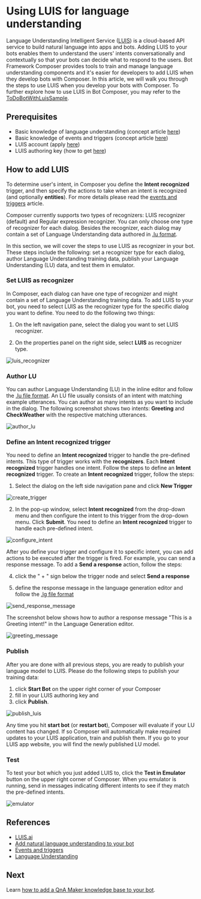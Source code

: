 # Using LUIS for language understanding 
Language Understanding Intelligent Service ([LUIS](https://www.luis.ai/home)) is a cloud-based API service to build natural language into apps and bots. Adding LUIS to your bots enables them to understand the users' intents conversationally and contextually so that your bots can decide what to respond to the users. Bot Framework Composer provides tools to train and manage language understanding components and it's easier for developers to add LUIS when they develop bots with Composer. In this article, we will walk you through the steps to use LUIS when you develop your bots with Composer. To further explore how to use LUIS in Bot Composer, you may refer to the [ToDoBotWithLuisSample](https://github.com/microsoft/BotFramework-Composer/tree/master/Composer/packages/server/assets/projects/ToDoBotWithLuisSample). 

## Prerequisites 
- Basic knowledge of language understanding (concept article [here](./concept-language-understanding.md))
- Basic knowledge of events and triggers (concept article [here](./concept-events-and-triggers.md))
- LUIS account (apply [here](https://www.luis.ai/home))
- LUIS authoring key (how to get [here](https://docs.microsoft.com/en-us/azure/cognitive-services/luis/luis-concept-keys?tabs=V2#programmatic-key))

## How to add LUIS 
To determine user's intent, in Composer you define the **Intent recognized** trigger, and then specify the actions to take when an intent is recognized (and optionally **entities**). For more details please read the [events and triggers](./concept-events-and-triggers.md) article. 

Composer currently supports two types of recognizers: LUIS recognizer (default) and Regular expression recognizer. You can only choose one type of recognizer for each dialog. Besides the recognizer, each dialog may contain a set of Language Understanding data authored in [.lu format](https://github.com/microsoft/botbuilder-tools/blob/master/packages/Ludown/docs/lu-file-format.md).  

In this section, we will cover the steps to use LUIS as recognizer in your bot. These steps include the following: set a recognizer type for each dialog, author Language Understanding training data, publish your Language Understanding (LU) data, and test them in emulator. 

### Set LUIS as recognizer 
In Composer, each dialog can have one type of recognizer and might contain a set of Language Understanding training data. To add LUIS to your bot, you need to select LUIS as the recognizer type for the specific dialog you want to define. You need to do the following two things:

1. On the left navigation pane, select the dialog you want to set LUIS recognizer. 

2. On the properties panel on the right side, select **LUIS** as recognizer type.

![luis_recognizer](./media/add_luis/luis_recognizer.png)

### Author LU
You can author Language Understanding (LU) in the inline editor and follow the [.lu file format](https://github.com/microsoft/botbuilder-tools/blob/master/packages/Ludown/docs/lu-file-format.md). An LU file usually consists of an intent with matching example utterances. You can author as many intents as you want to include in the dialog. The following screenshot shows two intents: **Greeting** and **CheckWeather** with the respective matching utterances. 

![author_lu](./media/add_luis/author_lu.png)

### Define an **Intent recognized** trigger 
You need to define an **Intent recognized** trigger to handle the pre-defined intents. This type of trigger works with the **recognizers**. Each **Intent recognized** trigger handles one intent. Follow the steps to define an **Intent recognized** trigger. To create an **Intent recognized** trigger, follow the steps: 

1. Select the dialog on the left side navigation pane and click **New Trigger**

![create_trigger](./media/add_luis/create_trigger.png)

2. In the pop-up window, select **Intent recognized** from the drop-down menu and then configure the intent to this trigger from the drop-down menu. Click **Submit**. You need to define an **Intent recognized** trigger to handle each pre-defined intent. 

![configure_intent](./media/add_luis/configure_intent.png)

After you define your trigger and configure it to specific intent, you can add actions to be executed after the trigger is fired. For example, you can send a response message. To add a **Send a response** action, follow the steps: 

4. click the " + " sign below the trigger node and select **Send a response**

5. define the response message in the language generation editor and follow the [.lg file format](https://github.com/microsoft/BotBuilder-Samples/blob/master/experimental/language-generation/docs/lg-file-format.md)

![send_response_message](./media/add_luis/send_response_message.png)

The screenshot below shows how to author a response message "This is a Greeting intent!" in the Language Generation editor. 

![greeting_message](./media/add_luis/greeting_message.png)


### Publish 
After you are done with all previous steps, you are ready to publish your language model to LUIS. Please do the following steps to publish your training data: 

1. click **Start Bot** on the upper right corner of your Composer
2. fill in your LUIS authoring key and 
3. click **Publish**. 

![publish_luis](./media/add_luis/publish_luis.png)

Any time you hit **start bot** (or **restart bot**), Composer will evaluate if your LU content has changed. If so Composer will automatically make required updates to your LUIS application, train and publish them. If you go to your LUIS app website, you will find the newly published LU model. 

### Test 
To test your bot which you just added LUIS to, click the **Test in Emulator** button on the upper right corner of Composer. When you emulator is running, send in messages indicating different intents to see if they match the pre-defined intents. 

![emulator](./media/add_luis/emulator.gif)

## References 
- [LUIS.ai](https://www.luis.ai/home)
- [Add natural language understanding to your bot](https://docs.microsoft.com/en-us/azure/bot-service/bot-builder-howto-v4-luis?view=azure-bot-service-4.0&tabs=csharp)
- [Events and triggers](./concept-events-and-triggers.md) 
- [Language Understanding](./concept-language-understanding.md)

## Next 
Learn [how to add a QnA Maker knowledge base to your bot](./how-to-add-qna-to-bot.md). 

